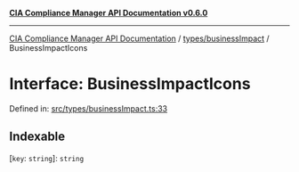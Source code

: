 [**CIA Compliance Manager API Documentation v0.6.0**](../../../README.md)

***

[CIA Compliance Manager API Documentation](../../../modules.md) / [types/businessImpact](../README.md) / BusinessImpactIcons

# Interface: BusinessImpactIcons

Defined in: [src/types/businessImpact.ts:33](https://github.com/Hack23/cia-compliance-manager/blob/ca083b463223765b22422b66b3a43930241849bd/src/types/businessImpact.ts#L33)

## Indexable

\[`key`: `string`\]: `string`
